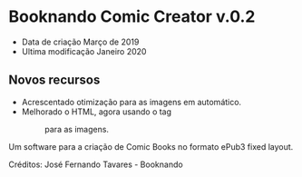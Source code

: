 
# Booknando Comic Creator v.0.2
- Data de criação Março de 2019
- Ultima modificação Janeiro 2020

## Novos recursos
- Acrescentado otimização para as imagens em automático.
- Melhorado o HTML, agora usando o tag <figure> para as imagens.

Um software para a criação de Comic Books no formato ePub3 fixed layout.

Créditos: José Fernando Tavares - Booknando
